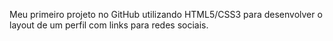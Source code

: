 Meu primeiro projeto no GitHub utilizando HTML5/CSS3 para desenvolver o layout de um perfil com links para redes sociais.
